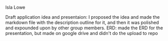 Isla Lowe

Draft application idea and presentaion: I proposed the idea and made the markdown file with the description outline for it, and then it was polished and expounded upon by other group members.
ERD: made the ERD for the presentation, but made on google drive and didn't do the upload to repo
